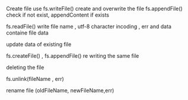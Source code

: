Create file use fs.writeFile()  create and overwrite the file 
fs.appendFile() check if not exist, appendContent if exists

fs.readFile() write file name , utf-8 character incoding , err and data containe file data

update data of existing file 

fs.createFile() , fs.appendFile() re writing the same file 

deleting the file 

fs.unlink(fileName , err) 

rename file (oldFileName, newFileName,err)

